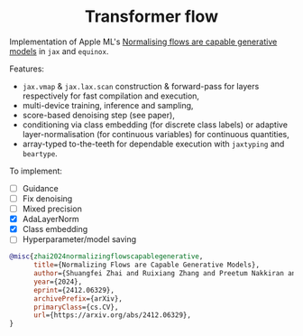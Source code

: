 <h1 align='center'>Transformer flow</h1>

Implementation of Apple ML's [Normalising flows are capable generative models](https://arxiv.org/pdf/2412.06329) in `jax` and `equinox`.

Features:
- `jax.vmap` & `jax.lax.scan` construction & forward-pass for layers respectively for fast compilation and execution,
- multi-device training, inference and sampling,
- score-based denoising step (see paper),
- conditioning via class embedding (for discrete class labels) or adaptive layer-normalisation (for continuous variables) for continuous quantities,
- array-typed to-the-teeth for dependable execution with `jaxtyping` and `beartype`.

To implement:
- [ ] Guidance
- [ ] Fix denoising
- [ ] Mixed precision
- [x] AdaLayerNorm
- [x] Class embedding
- [ ] Hyperparameter/model saving

```bibtex
@misc{zhai2024normalizingflowscapablegenerative,
      title={Normalizing Flows are Capable Generative Models}, 
      author={Shuangfei Zhai and Ruixiang Zhang and Preetum Nakkiran and David Berthelot and Jiatao Gu and Huangjie Zheng and Tianrong Chen and Miguel Angel Bautista and Navdeep Jaitly and Josh Susskind},
      year={2024},
      eprint={2412.06329},
      archivePrefix={arXiv},
      primaryClass={cs.CV},
      url={https://arxiv.org/abs/2412.06329}, 
}
```